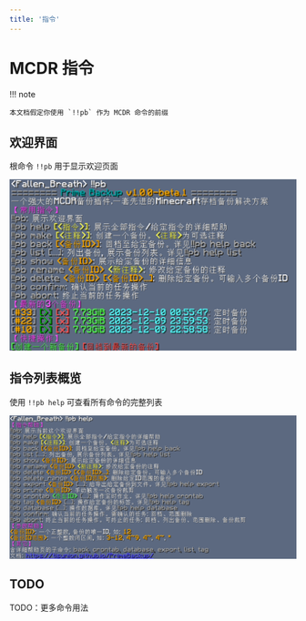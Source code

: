 ```yaml
---
title: '指令'
---
```


# MCDR 指令

!!! note

    本文档假定你使用 `!!pb` 作为 MCDR 命令的前缀

## 欢迎界面

根命令 `!!pb` 用于显示欢迎页面

![welcome](img/pb_welcome.zh.png)

## 指令列表概览

使用 `!!pb help` 可查看所有命令的完整列表

![!!pb help](img/pb_help.zh.png)

## TODO

TODO：更多命令用法
